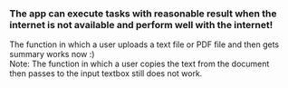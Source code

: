 ﻿### The app  can execute tasks with reasonable result when the internet is not available and perform well with the internet!<br />
The function in which  a user uploads a text file or PDF file and then gets summary works now :)<br />
Note: The function in which a user copies the text from the document<br />
then passes to the  input textbox still does not work.